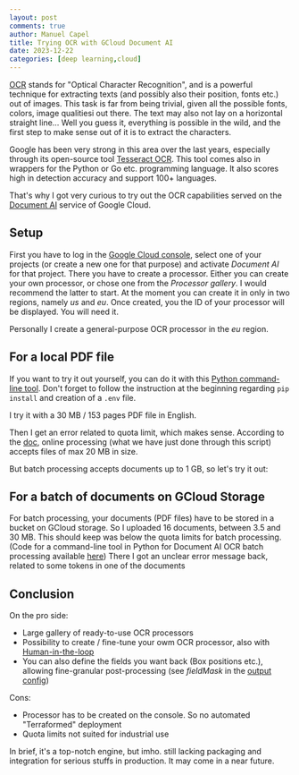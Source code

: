```yaml
---
layout: post
comments: true
author: Manuel Capel
title: Trying OCR with GCloud Document AI
date: 2023-12-22
categories: [deep learning,cloud]
---
```

[OCR](https://en.wikipedia.org/wiki/Optical_character_recognition) stands for "Optical Character Recognition", and is a powerful technique for
extracting texts (and possibly also their position, fonts etc.) out of images.
This task is far from being trivial, given all the possible fonts, colors,
image qualitiesi out there. The text may also not lay on a horizontal straight line...
Well you guess it, everything is possible in the wild, and the first
step to make sense out of it is to extract the characters.

Google has been very strong in this area over the last years, especially
through its open-source tool [Tesseract
OCR](https://github.com/tesseract-ocr/tesseract). This tool comes also in
wrappers for the Python or Go etc. programming language. It also scores high in
detection accuracy and support 100+ languages.

That's why I got very curious to try out the OCR capabilities served on the
[Document AI](https://cloud.google.com/document-ai) service of Google Cloud.

## Setup
First you have to log in the [Google Cloud
console](https://console.cloud.google.com/), select one of your projects
(or create a new one for that purpose) and activate *Document AI* for that
project. There you have to create a processor. Either you can create your own
processor, or chose one from the *Processor gallery*. I would recommend the
latter to start. At the moment you can create it in only in two regions, namely *us* and
*eu*. Once created, you the ID of your processor will be displayed. You will
need it.

Personally I create a general-purpose OCR processor in the *eu* region.

## For a local PDF file

If you want to try it out yourself, you can do it with this
[Python command-line tool](https://gist.github.com/mancap314/a96ae779eee07e6b9c940e8b72bb9c87).
Don't forget to follow the instruction at the beginning regarding `pip install`
and creation of a `.env` file. 

I try it with a 30 MB / 153 pages PDF file in English. 

Then I get an error related to quota limit, which makes sense. According to the
[doc](https://cloud.google.com/document-ai/quotas), online processing (what we
have just done through this script) accepts files of max 20 MB in size.

But batch processing accepts documents up to 1 GB, so let's try it out:

## For a batch of documents on GCloud Storage
For batch processing, your documents (PDF files) have to be stored in a bucket
on GCloud storage. So I uploaded 16 documents, between 3.5 and 30 MB. This
should keep was below the quota limits for batch processing.
(Code for a command-line tool in Python for Document AI OCR batch processing
available [here](https://gist.github.com/mancap314/a96ae779eee07e6b9c940e8b72bb9c87))
There I got an unclear error message back, related to some tokens in one of the
documents


## Conclusion
On the pro side:
- Large gallery of ready-to-use OCR processors
- Possibility to create / fine-tune your owm OCR processor, also with
  [Human-in-the-loop](https://livebook.manning.com/book/human-in-the-loop-machine-learning/)
- You can also define the fields you want back (Box positions etc.), allowing
  fine-granular post-processing (see *fieldMask* in the [output
  config](https://cloud.google.com/document-ai/docs/reference/rest/v1/DocumentOutputConfig))

Cons:
- Processor has to be created on the console. So no automated "Terraformed"
  deployment
- Quota limits not suited for industrial use

In brief, it's a top-notch engine, but imho. still lacking packaging and
integration for serious stuffs in production. It may come in a near future.

